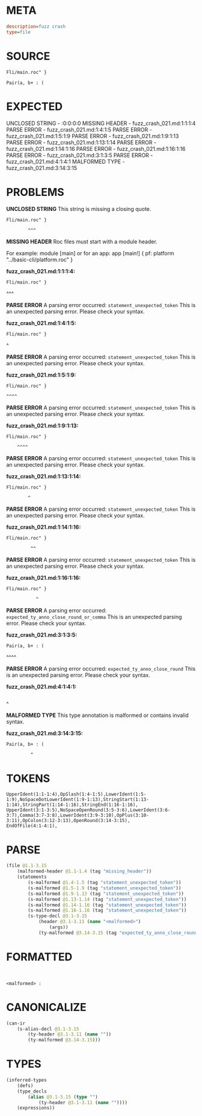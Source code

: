 # META
~~~ini
description=fuzz crash
type=file
~~~
# SOURCE
~~~roc
Fli/main.roc" }

Pair(a, b+ : (
~~~
# EXPECTED
UNCLOSED STRING - :0:0:0:0
MISSING HEADER - fuzz_crash_021.md:1:1:1:4
PARSE ERROR - fuzz_crash_021.md:1:4:1:5
PARSE ERROR - fuzz_crash_021.md:1:5:1:9
PARSE ERROR - fuzz_crash_021.md:1:9:1:13
PARSE ERROR - fuzz_crash_021.md:1:13:1:14
PARSE ERROR - fuzz_crash_021.md:1:14:1:16
PARSE ERROR - fuzz_crash_021.md:1:16:1:16
PARSE ERROR - fuzz_crash_021.md:3:1:3:5
PARSE ERROR - fuzz_crash_021.md:4:1:4:1
MALFORMED TYPE - fuzz_crash_021.md:3:14:3:15
# PROBLEMS
**UNCLOSED STRING**
This string is missing a closing quote.

```roc
Fli/main.roc" }
```
            ^^^


**MISSING HEADER**
Roc files must start with a module header.

For example:
        module [main]
or for an app:
        app [main!] { pf: platform "../basic-cli/platform.roc" }

**fuzz_crash_021.md:1:1:1:4:**
```roc
Fli/main.roc" }
```
^^^


**PARSE ERROR**
A parsing error occurred: `statement_unexpected_token`
This is an unexpected parsing error. Please check your syntax.

**fuzz_crash_021.md:1:4:1:5:**
```roc
Fli/main.roc" }
```
   ^


**PARSE ERROR**
A parsing error occurred: `statement_unexpected_token`
This is an unexpected parsing error. Please check your syntax.

**fuzz_crash_021.md:1:5:1:9:**
```roc
Fli/main.roc" }
```
    ^^^^


**PARSE ERROR**
A parsing error occurred: `statement_unexpected_token`
This is an unexpected parsing error. Please check your syntax.

**fuzz_crash_021.md:1:9:1:13:**
```roc
Fli/main.roc" }
```
        ^^^^


**PARSE ERROR**
A parsing error occurred: `statement_unexpected_token`
This is an unexpected parsing error. Please check your syntax.

**fuzz_crash_021.md:1:13:1:14:**
```roc
Fli/main.roc" }
```
            ^


**PARSE ERROR**
A parsing error occurred: `statement_unexpected_token`
This is an unexpected parsing error. Please check your syntax.

**fuzz_crash_021.md:1:14:1:16:**
```roc
Fli/main.roc" }
```
             ^^


**PARSE ERROR**
A parsing error occurred: `statement_unexpected_token`
This is an unexpected parsing error. Please check your syntax.

**fuzz_crash_021.md:1:16:1:16:**
```roc
Fli/main.roc" }
```
               ^


**PARSE ERROR**
A parsing error occurred: `expected_ty_anno_close_round_or_comma`
This is an unexpected parsing error. Please check your syntax.

**fuzz_crash_021.md:3:1:3:5:**
```roc
Pair(a, b+ : (
```
^^^^


**PARSE ERROR**
A parsing error occurred: `expected_ty_anno_close_round`
This is an unexpected parsing error. Please check your syntax.

**fuzz_crash_021.md:4:1:4:1:**
```roc

```
^


**MALFORMED TYPE**
This type annotation is malformed or contains invalid syntax.

**fuzz_crash_021.md:3:14:3:15:**
```roc
Pair(a, b+ : (
```
             ^


# TOKENS
~~~zig
UpperIdent(1:1-1:4),OpSlash(1:4-1:5),LowerIdent(1:5-1:9),NoSpaceDotLowerIdent(1:9-1:13),StringStart(1:13-1:14),StringPart(1:14-1:16),StringEnd(1:16-1:16),
UpperIdent(3:1-3:5),NoSpaceOpenRound(3:5-3:6),LowerIdent(3:6-3:7),Comma(3:7-3:8),LowerIdent(3:9-3:10),OpPlus(3:10-3:11),OpColon(3:12-3:13),OpenRound(3:14-3:15),
EndOfFile(4:1-4:1),
~~~
# PARSE
~~~clojure
(file @1.1-3.15
	(malformed-header @1.1-1.4 (tag "missing_header"))
	(statements
		(s-malformed @1.4-1.5 (tag "statement_unexpected_token"))
		(s-malformed @1.5-1.9 (tag "statement_unexpected_token"))
		(s-malformed @1.9-1.13 (tag "statement_unexpected_token"))
		(s-malformed @1.13-1.14 (tag "statement_unexpected_token"))
		(s-malformed @1.14-1.16 (tag "statement_unexpected_token"))
		(s-malformed @1.16-1.16 (tag "statement_unexpected_token"))
		(s-type-decl @3.1-3.15
			(header @3.1-3.11 (name "<malformed>")
				(args))
			(ty-malformed @3.14-3.15 (tag "expected_ty_anno_close_round")))))
~~~
# FORMATTED
~~~roc


<malformed> : 
~~~
# CANONICALIZE
~~~clojure
(can-ir
	(s-alias-decl @3.1-3.15
		(ty-header @3.1-3.11 (name ""))
		(ty-malformed @3.14-3.15)))
~~~
# TYPES
~~~clojure
(inferred-types
	(defs)
	(type_decls
		(alias @3.1-3.15 (type "")
			(ty-header @3.1-3.11 (name ""))))
	(expressions))
~~~

